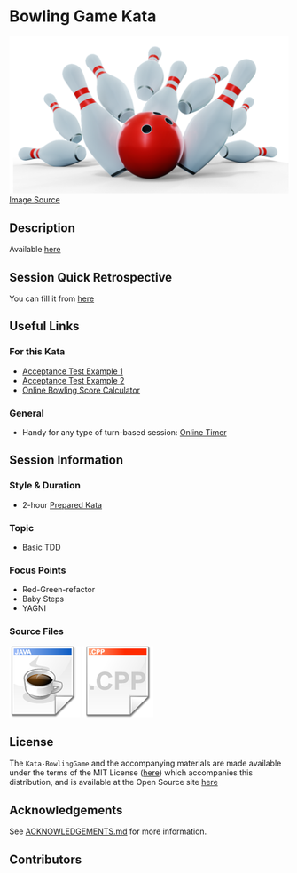# Bowling Game Kata

![Bowling Game](./images/BowlingGame.png)
[Image Source](https://pixabay.com/fr/illustrations/bowling-gr%C3%A8ve-boule-isol%C3%A9-3d-3427969/)

## Description

Available [here](http://codingdojo.org/kata/Bowling/)

## Session Quick Retrospective

You can fill it from [here](./QuickRetrospective.md)

## Useful Links

### For this Kata

- [Acceptance Test Example 1](http://www.labviewcraftsmen.com/blog/bowling-kata-unit-test-framework#)
- [Acceptance Test Example 2](http://slocums.homestead.com/gamescore.html)
- [Online Bowling Score Calculator](http://www.bowlinggenius.com/)

### General

- Handy for any type of turn-based session: [Online Timer](https://agility.jahed.dev/)

## Session Information

### Style & Duration

- 2-hour [Prepared Kata](./doc/PreparedKata.md)

### Topic

- Basic TDD

### Focus Points

- Red-Green-refactor
- Baby Steps
- YAGNI

### Source Files

[![Java](./images/LanguageJava.png)](./java)
[![C++](./images/LanguageCpp.png)](./cpp)

## License

The `Kata-BowlingGame` and the accompanying materials are made available
under the terms of the MIT License ([here](LICENSE.md)) which accompanies this
distribution, and is available at the Open Source site [here](https://opensource.org/licenses/MIT)

## Acknowledgements

See [ACKNOWLEDGEMENTS.md](./ACKNOWLEDGEMENTS.md) for more information.

## Contributors
